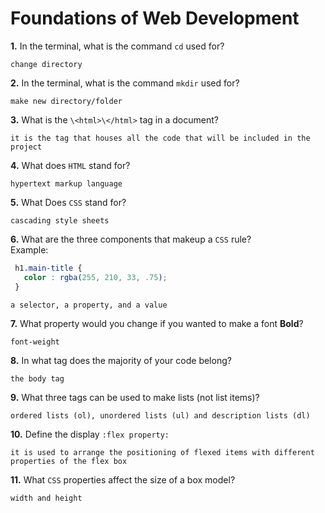 # Foundations of Web Development

**1.** In the terminal, what is the command `cd` used for?
<!-- enter you answer in the space below -->
```
change directory
```

**2.** In the terminal, what is the command `mkdir` used for?
<!-- enter you answer in the space below -->
```
make new directory/folder
```

**3.** What is the `\<html>\</html>` tag in a document?
<!-- enter you answer in the space below -->
```
it is the tag that houses all the code that will be included in the project
```

**4.** What does `HTML` stand for?
<!-- enter you answer in the space below -->
```
hypertext markup language
```

**5.** What Does `CSS` stand for?
<!-- enter you answer in the space below -->
```
cascading style sheets
```

**6.** What are the three components that makeup a `CSS` rule? <br> Example:
```css
 h1.main-title {
   color : rgba(255, 210, 33, .75);
 }
```
<!-- enter you answer in the space below -->
```
a selector, a property, and a value
```

**7.** What property would you change if you wanted to make a font **Bold**?
<!-- enter you answer in the space below -->
```
font-weight
```

**8.** In what tag does the majority of your code belong?
<!-- enter you answer in the space below -->
```
the body tag
```

**9.** What three tags can be used to make lists (not list items)?
<!-- enter you answer in the space below -->
```
ordered lists (ol), unordered lists (ul) and description lists (dl)
```

**10.** Define the display `:flex property:`
<!-- enter you answer in the space below -->
```
it is used to arrange the positioning of flexed items with different properties of the flex box
```

**11.** What `CSS` properties affect the size of a box model?
<!-- enter you answer in the space below -->
```
width and height
```
